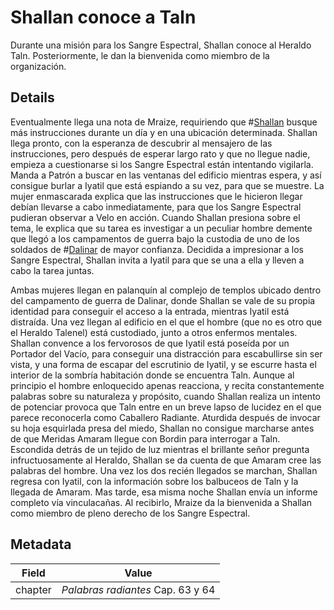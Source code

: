 # Shallan conoce a Taln
Durante una misión para los Sangre Espectral, Shallan conoce al Heraldo Taln. Posteriormente, le dan la bienvenida como miembro de la organización.

## Details
Eventualmente llega una nota de Mraize, requiriendo que #[Shallan](characters/shallan) busque más instrucciones durante un día y en una ubicación determinada. Shallan llega pronto, con la esperanza de descubrir al mensajero de las instrucciones, pero después de esperar largo rato y que no llegue nadie, empieza a cuestionarse si los Sangre Espectral están intentando vigilarla. Manda a Patrón a buscar en las ventanas del edificio mientras espera, y así consigue burlar a Iyatil que está espiando a su vez, para que se muestre. La mujer enmascarada explica que las instrucciones que le hicieron llegar debían llevarse a cabo inmediatamente, para que los Sangre Espectral pudieran observar a Velo en acción. Cuando Shallan presiona sobre el tema, le explica que su tarea es investigar a un peculiar hombre demente que llegó a los campamentos de guerra bajo la custodia de uno de los soldados de #[Dalinar](characters/dalinar) de mayor confianza. Decidida a impresionar a los Sangre Espectral, Shallan invita a Iyatil para que se una a ella y lleven a cabo la tarea juntas.

Ambas mujeres llegan en palanquín al complejo de templos ubicado dentro del campamento de guerra de Dalinar, donde Shallan se vale de su propia identidad para conseguir el acceso a la entrada, mientras Iyatil está distraída. Una vez llegan al edificio en el que el hombre (que no es otro que el Heraldo Talenel) está custodiado, junto a otros enfermos mentales. Shallan convence a los fervorosos de que Iyatil está poseída por un Portador del Vacío, para conseguir una distracción para escabullirse sin ser vista, y una forma de escapar del escrutinio de Iyatil, y se escurre hasta el interior de la sombría habitación donde se encuentra Taln. Aunque al principio el hombre enloquecido apenas reacciona, y recita constantemente palabras sobre su naturaleza y propósito, cuando Shallan realiza un intento de potenciar provoca que Taln entre en un breve lapso de lucidez en el que parece reconocerla como Caballero Radiante. Aturdida después de invocar su hoja esquirlada presa del miedo, Shallan no consigue marcharse antes de que Meridas Amaram llegue con Bordin para interrogar a Taln. Escondida detrás de un tejido de luz mientras el brillante señor pregunta infructuosamente al Heraldo, Shallan se da cuenta de que Amaram cree las palabras del hombre. Una vez los dos recién llegados se marchan, Shallan regresa con Iyatil, con la información sobre los balbuceos de Taln y la llegada de Amaram. Mas tarde, esa misma noche Shallan envía un informe completo vía vinculacañas. Al recibirlo, Mraize da la bienvenida a Shallan como miembro de pleno derecho de los Sangre Espectral.

## Metadata
| Field | Value |
| ----- | ----- |
| chapter | *Palabras radiantes* Cap. 63 y 64 |
